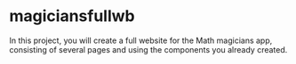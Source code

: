 # magiciansfullwb
In this project, you will create a full website for the Math magicians app, consisting of several pages and using the components you already created.
